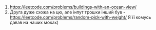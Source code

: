 1. https://leetcode.com/problems/buildings-with-an-ocean-view/
2. Друга дуже схожа на цю, але інпут трошки інший був - https://leetcode.com/problems/random-pick-with-weight/
Я її комусь давав на наших моках)